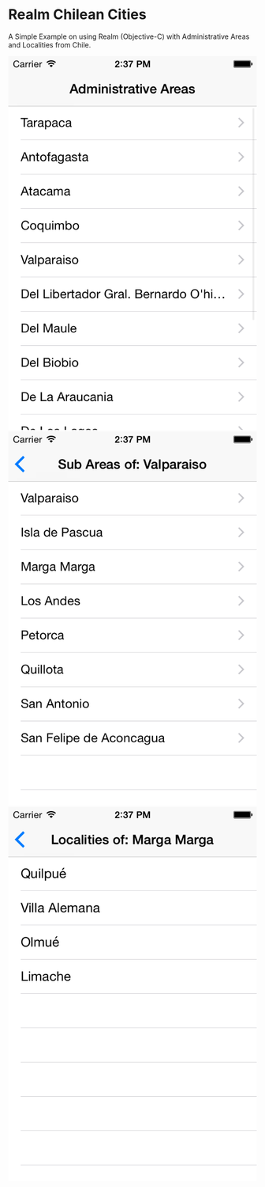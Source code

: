# Realm Chilean Cities
A Simple Example on using Realm (Objective-C) with Administrative Areas and Localities from Chile.

![Administrative Areas](1.png)
![Sub Administrative Areas](2.png)
![Localities](3.png)
